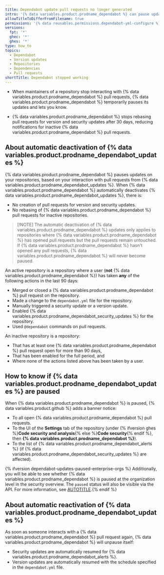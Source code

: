 ```yaml
---
title: Dependabot update pull requests no longer generated
intro: '{% data variables.product.prodname_dependabot %} can pause updates based on your interaction with {% data variables.product.prodname_dependabot %} pull requests. Learn more about the automatic deactivation of {% data variables.product.prodname_dependabot_updates %}.'
allowTitleToDifferFromFilename: true
permissions: '{% data reusables.permissions.dependabot-yml-configure %}'
versions:
  fpt: '*'
  ghec: '*'
  ghes: '*'
type: how_to
topics:
  - Dependabot
  - Version updates
  - Repositories
  - Dependencies
  - Pull requests
shortTitle: Dependabot stopped working
---
```


* When maintainers of a repository stop interacting with {% data variables.product.prodname_dependabot %} pull requests, {% data variables.product.prodname_dependabot %} temporarily pauses its updates and lets you know.

* {% data variables.product.prodname_dependabot %} stops rebasing pull requests for version and security updates after 30 days, reducing notifications for inactive {% data variables.product.prodname_dependabot %} pull requests.

## About automatic deactivation of {% data variables.product.prodname_dependabot_updates %}

{% data variables.product.prodname_dependabot %} pauses updates on your repositories, based on your interaction with pull requests from {% data variables.product.prodname_dependabot_updates %}. When {% data variables.product.prodname_dependabot %} automatically deactivates {% data variables.product.prodname_dependabot_updates %}, there is:

* No creation of pull requests for version and security updates.
* No rebasing of {% data variables.product.prodname_dependabot %} pull requests for inactive repositories.

>[!NOTE] The automatic deactivation of {% data variables.product.prodname_dependabot %} updates only applies to repositories where {% data variables.product.prodname_dependabot %} has opened pull requests but the pull requests remain untouched. If {% data variables.product.prodname_dependabot %} hasn't opened any pull requests, {% data variables.product.prodname_dependabot %} will never become paused.

An active repository is a repository where a user (**not** {% data variables.product.prodname_dependabot %}) has taken **any** of the following actions in the last 90 days:

* Merged or closed a {% data variables.product.prodname_dependabot %} pull request on the repository.
* Made a change to the `dependabot.yml` file for the repository.
* Manually triggered a security update or a version update.
* Enabled {% data variables.product.prodname_dependabot_security_updates %} for the repository.
* Used `@dependabot` commands on pull requests.

An inactive repository is a repository:

* That has at least one {% data variables.product.prodname_dependabot %} pull request open for more than 90 days,
* That has been enabled for the full period, and
* Where none of the actions listed above has been taken by a user.

## How to know if {% data variables.product.prodname_dependabot_updates %} are paused

When {% data variables.product.prodname_dependabot %} is paused, {% data variables.product.github %} adds a banner notice:
* To all open {% data variables.product.prodname_dependabot %} pull requests.
* To the UI of the **Settings** tab of the repository (under {% ifversion ghes %}**Code security and analysis**{% else %}**Code security**{% endif %}, then **{% data variables.product.prodname_dependabot %}**).
* To the list of {% data variables.product.prodname_dependabot_alerts %} (if {% data variables.product.prodname_dependabot_security_updates %} are affected).

{% ifversion dependabot-updates-paused-enterprise-orgs %} Additionally, you will be able to see whether {% data variables.product.prodname_dependabot %} is paused at the organization level in the security overview. The `paused` status will also be visible via the API. For more information, see [AUTOTITLE](/rest/repos#enable-automated-security-fixes).{% endif %}

## About automatic reactivation of {% data variables.product.prodname_dependabot_updates %}

As soon as someone interacts with a {% data variables.product.prodname_dependabot %} pull request again, {% data variables.product.prodname_dependabot %} will unpause itself:
* Security updates are automatically resumed for {% data variables.product.prodname_dependabot_alerts %}.
* Version updates are automatically resumed with the schedule specified in the `dependabot.yml` file.
